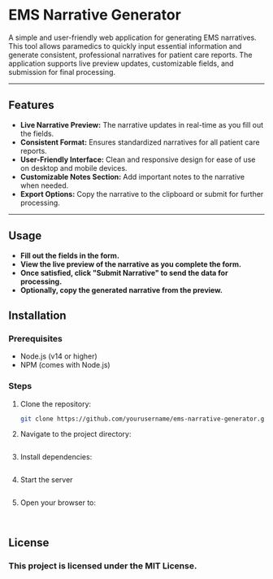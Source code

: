 # EMS Narrative Generator

A simple and user-friendly web application for generating EMS narratives. This tool allows paramedics to quickly input essential information and generate consistent, professional narratives for patient care reports. The application supports live preview updates, customizable fields, and submission for final processing.

---

## Features
- **Live Narrative Preview:** The narrative updates in real-time as you fill out the fields.
- **Consistent Format:** Ensures standardized narratives for all patient care reports.
- **User-Friendly Interface:** Clean and responsive design for ease of use on desktop and mobile devices.
- **Customizable Notes Section:** Add important notes to the narrative when needed.
- **Export Options:** Copy the narrative to the clipboard or submit for further processing.

---

## Usage

- **Fill out the fields in the form.**
- **View the live preview of the narrative as you complete the form.**
- **Once satisfied, click "Submit Narrative" to send the data for processing.**
- **Optionally, copy the generated narrative from the preview.**


## Installation
### Prerequisites
- Node.js (v14 or higher)
- NPM (comes with Node.js)

### Steps
1. Clone the repository:
   ```bash
   git clone https://github.com/yourusername/ems-narrative-generator.git

2. Navigate to the project directory:
   ```cd ems-narrative-generator

3. Install dependencies:
   ```npm install

4. Start the server
   ```node app.js

5. Open your browser to:
   ```http://localhost:3000


## License
### This project is licensed under the MIT License.